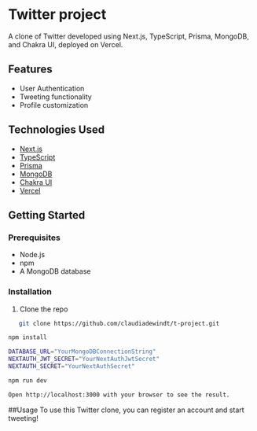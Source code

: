﻿# Twitter project

A clone of Twitter developed using Next.js, TypeScript, Prisma, MongoDB, and Chakra UI, deployed on Vercel.

## Features

- User Authentication
- Tweeting functionality
- Profile customization

## Technologies Used

- [Next.js](https://nextjs.org/)
- [TypeScript](https://www.typescriptlang.org/)
- [Prisma](https://www.prisma.io/)
- [MongoDB](https://www.mongodb.com/)
- [Chakra UI](https://chakra-ui.com/)
- [Vercel](https://vercel.com/)

## Getting Started

### Prerequisites

- Node.js
- npm
- A MongoDB database

### Installation

1. Clone the repo

```bash
   git clone https://github.com/claudiadewindt/t-project.git
```

```bash
npm install

DATABASE_URL="YourMongoDBConnectionString"
NEXTAUTH_JWT_SECRET="YourNextAuthJwtSecret"
NEXTAUTH_SECRET="YourNextAuthSecret"

npm run dev

Open http://localhost:3000 with your browser to see the result.
```

##Usage
To use this Twitter clone, you can register an account and start tweeting!

